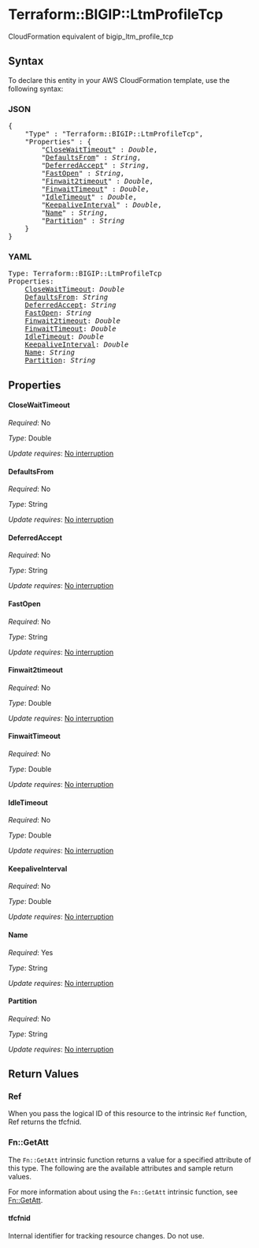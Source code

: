 # Terraform::BIGIP::LtmProfileTcp

CloudFormation equivalent of bigip_ltm_profile_tcp

## Syntax

To declare this entity in your AWS CloudFormation template, use the following syntax:

### JSON

<pre>
{
    "Type" : "Terraform::BIGIP::LtmProfileTcp",
    "Properties" : {
        "<a href="#closewaittimeout" title="CloseWaitTimeout">CloseWaitTimeout</a>" : <i>Double</i>,
        "<a href="#defaultsfrom" title="DefaultsFrom">DefaultsFrom</a>" : <i>String</i>,
        "<a href="#deferredaccept" title="DeferredAccept">DeferredAccept</a>" : <i>String</i>,
        "<a href="#fastopen" title="FastOpen">FastOpen</a>" : <i>String</i>,
        "<a href="#finwait2timeout" title="Finwait2timeout">Finwait2timeout</a>" : <i>Double</i>,
        "<a href="#finwaittimeout" title="FinwaitTimeout">FinwaitTimeout</a>" : <i>Double</i>,
        "<a href="#idletimeout" title="IdleTimeout">IdleTimeout</a>" : <i>Double</i>,
        "<a href="#keepaliveinterval" title="KeepaliveInterval">KeepaliveInterval</a>" : <i>Double</i>,
        "<a href="#name" title="Name">Name</a>" : <i>String</i>,
        "<a href="#partition" title="Partition">Partition</a>" : <i>String</i>
    }
}
</pre>

### YAML

<pre>
Type: Terraform::BIGIP::LtmProfileTcp
Properties:
    <a href="#closewaittimeout" title="CloseWaitTimeout">CloseWaitTimeout</a>: <i>Double</i>
    <a href="#defaultsfrom" title="DefaultsFrom">DefaultsFrom</a>: <i>String</i>
    <a href="#deferredaccept" title="DeferredAccept">DeferredAccept</a>: <i>String</i>
    <a href="#fastopen" title="FastOpen">FastOpen</a>: <i>String</i>
    <a href="#finwait2timeout" title="Finwait2timeout">Finwait2timeout</a>: <i>Double</i>
    <a href="#finwaittimeout" title="FinwaitTimeout">FinwaitTimeout</a>: <i>Double</i>
    <a href="#idletimeout" title="IdleTimeout">IdleTimeout</a>: <i>Double</i>
    <a href="#keepaliveinterval" title="KeepaliveInterval">KeepaliveInterval</a>: <i>Double</i>
    <a href="#name" title="Name">Name</a>: <i>String</i>
    <a href="#partition" title="Partition">Partition</a>: <i>String</i>
</pre>

## Properties

#### CloseWaitTimeout

_Required_: No

_Type_: Double

_Update requires_: [No interruption](https://docs.aws.amazon.com/AWSCloudFormation/latest/UserGuide/using-cfn-updating-stacks-update-behaviors.html#update-no-interrupt)

#### DefaultsFrom

_Required_: No

_Type_: String

_Update requires_: [No interruption](https://docs.aws.amazon.com/AWSCloudFormation/latest/UserGuide/using-cfn-updating-stacks-update-behaviors.html#update-no-interrupt)

#### DeferredAccept

_Required_: No

_Type_: String

_Update requires_: [No interruption](https://docs.aws.amazon.com/AWSCloudFormation/latest/UserGuide/using-cfn-updating-stacks-update-behaviors.html#update-no-interrupt)

#### FastOpen

_Required_: No

_Type_: String

_Update requires_: [No interruption](https://docs.aws.amazon.com/AWSCloudFormation/latest/UserGuide/using-cfn-updating-stacks-update-behaviors.html#update-no-interrupt)

#### Finwait2timeout

_Required_: No

_Type_: Double

_Update requires_: [No interruption](https://docs.aws.amazon.com/AWSCloudFormation/latest/UserGuide/using-cfn-updating-stacks-update-behaviors.html#update-no-interrupt)

#### FinwaitTimeout

_Required_: No

_Type_: Double

_Update requires_: [No interruption](https://docs.aws.amazon.com/AWSCloudFormation/latest/UserGuide/using-cfn-updating-stacks-update-behaviors.html#update-no-interrupt)

#### IdleTimeout

_Required_: No

_Type_: Double

_Update requires_: [No interruption](https://docs.aws.amazon.com/AWSCloudFormation/latest/UserGuide/using-cfn-updating-stacks-update-behaviors.html#update-no-interrupt)

#### KeepaliveInterval

_Required_: No

_Type_: Double

_Update requires_: [No interruption](https://docs.aws.amazon.com/AWSCloudFormation/latest/UserGuide/using-cfn-updating-stacks-update-behaviors.html#update-no-interrupt)

#### Name

_Required_: Yes

_Type_: String

_Update requires_: [No interruption](https://docs.aws.amazon.com/AWSCloudFormation/latest/UserGuide/using-cfn-updating-stacks-update-behaviors.html#update-no-interrupt)

#### Partition

_Required_: No

_Type_: String

_Update requires_: [No interruption](https://docs.aws.amazon.com/AWSCloudFormation/latest/UserGuide/using-cfn-updating-stacks-update-behaviors.html#update-no-interrupt)

## Return Values

### Ref

When you pass the logical ID of this resource to the intrinsic `Ref` function, Ref returns the tfcfnid.

### Fn::GetAtt

The `Fn::GetAtt` intrinsic function returns a value for a specified attribute of this type. The following are the available attributes and sample return values.

For more information about using the `Fn::GetAtt` intrinsic function, see [Fn::GetAtt](https://docs.aws.amazon.com/AWSCloudFormation/latest/UserGuide/intrinsic-function-reference-getatt.html).

#### tfcfnid

Internal identifier for tracking resource changes. Do not use.

